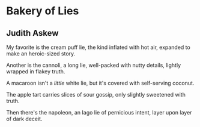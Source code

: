 # Bakery of Lies
## Judith Askew
My favorite is the cream puff lie,
the kind inflated with hot air,
expanded to make an heroic-sized story.

Another is the cannoli, a long lie,
well-packed with nutty details,
lightly wrapped in flakey truth.

A macaroon isn't a _little_ white lie,
but it's covered
with self-serving coconut.

The apple tart carries slices
of sour gossip, only
slightly sweetened with truth.

Then there's the napoleon,
an Iago lie of pernicious intent,
layer upon layer of dark deceit.